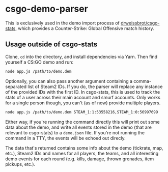 # csgo-demo-parser
This is exclusively used in the demo import process of [drweissbrot/csgo-stats](https://github.com/drweissbrot/csgo-stats), which provides a Counter-Strike: Global Offensive match history.

## Usage outside of csgo-stats
Clone, `cd` into the directory, and install dependencies via Yarn. Then find yourself a CS:GO demo and run:

```sh
node app.js /path/to/demo.dem
```

Optionally, you can also pass another argument containing a comma-separated list of Steam2 IDs. If you do, the parser will replace any instance of the provided IDs with the first ID. In csgo-stats, this is used to track the stats of a user across their main account and smurf accounts. Only works for a single person though, you can't (as of now) provide multiple players.

```sh
node app.js /path/to/demo.dem STEAM_1:1:53558216,STEAM_1:0:56997699
```

Either way, if you're running the command directly this will print out some data about the demo, and write all events stored in the demo (that are relevant to csgo-stats) to a `demo.json` file.
If you're not running the command in a TTY, the events will be echoed out direcly.

The data that's returned contains some info about the demo (tickrate, map, etc.), Steam2 IDs and names for all players, the teams, and all interesting demo events for each round (e.g. kills, damage, thrown grenades, item pickups, etc.).
